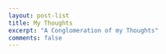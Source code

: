 ```yaml
---
layout: post-list
title: My Thoughts
excerpt: "A Conglomeration of my Thoughts"
comments: false
---
```

